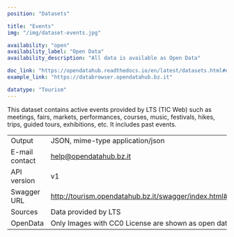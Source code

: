 ```yaml
---
position: "Datasets"

title: "Events"
img: "/img/dataset-events.jpg"

availability: "open"
availability_label: "Open Data"
availability_description: "All data is available as Open Data"

doc_link: "https://opendatahub.readthedocs.io/en/latest/datasets.html#event-dataset"
example_link: "https://databrowser.opendatahub.bz.it"

datatype: "Tourism"
---
```


This dataset contains active events provided by LTS (TIC Web) such as meetings, fairs, markets, performances, courses, music, festivals, hikes, trips, guided tours, exhibitions, etc. It includes past events.

|                |                                                          |
| :------------- | -------------------------------------------------------- |
| Output         | JSON, mime-type application/json                         |
| E-mail contact | help@opendatahub.bz.it                                   |
| API version    | v1                                                       |
| Swagger URL    | http://tourism.opendatahub.bz.it/swagger/index.html#/Event |
| Sources        | Data provided by LTS                                     |
| OpenData       | Only Images with CC0 License are shown as open data.     |
